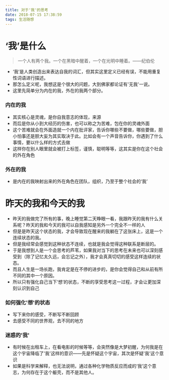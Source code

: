 ```yaml
---
title: 对于'我'的思考
date: 2018-07-15 17:38:59
tags: 生活随想
---
```


# ‘我’是什么

> 一个人有两个我。一个在黑暗中醒着，一个在光明中睡着。——纪伯伦

- ‘我’是人类创造出来表达自我的词汇，但其实这里定义已经有误，不能用重复性词语进行描述。
- 那怎么定义呢，我想这是个很大的问题，大到佛家都论证有'无我'一说。
- 这里先简单分为内在的我，外在的我两个部分。

### 内在的我

- 其实核心是灵魂，是你自我意志的体现，来源
- 而后是你从小到大经历的伤害，也可以称之为苦难，包在你的灵魂外面
- 这个苦难就会在外面造就一个内在批评家，告诉你哪些不要做，哪些要做，胆小怕事还是胆大妄为其实取决于此。比如会有一个声音告诉你，你遇到了什么事情，要以什么样的方式去做
- 这样你在别人眼里就会被打上标签，谨慎，聪明等等，这其实是你在这个社会的外在角色

### 外在的我

- 是内在的我映射出来的外在角色在团队，组织，乃至于整个社会的‘我’

# 昨天的我和今天的我

- 昨天的我做完了所有的事，晚上睡觉第二天睁眼一看，我跟昨天的我有什么关系呢？昨天的我和今天的我可以自我感知是另外一个完全不一样的人
- 但是是昨天这个状态的我，才会导致现在醒来的我躺在了这张床上，这是一个连续状态的我。
- 但是我经常会感觉到这种状态不连续，也就是我会觉得这种联系是断层的。
- 于是我想到人是一个会思考的芦苇，如果我对当下的思考在未来也可以深刻感受到（除了记忆太久远，会忘记之外），我才会真真切切的感受这样连续的状态。
- 而且人生是一场长跑，我肯定是在不停的进步的，是你会觉得自己和从前有所不同的其中一个原因。
- 所以只有强化自己当下‘想’的状态，不断的享受思考这一过程，才会让更加深刻认识到自己

### 如何强化'想'的状态

- 写下来你的感受，不断写不断回顾
- 去感受不同的世界观，去不同的地方

### 迷惑的'我'

- 有时候在出租车上，在看电影的时候等等，会突然像是大梦初醒，为何我是在这个宇宙降临了'我'这样的意识——先是怀疑这个宇宙，其次是怀疑'我'这个意识
- 如果是科学来解释，也无法说明，通过各种化学物质反应而成的‘我’这个意志，为何存在于这个躯壳，而不是其他人。
